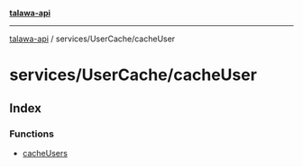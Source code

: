 [**talawa-api**](../../../README.md)

***

[talawa-api](../../../modules.md) / services/UserCache/cacheUser

# services/UserCache/cacheUser

## Index

### Functions

- [cacheUsers](functions/cacheUsers.md)
